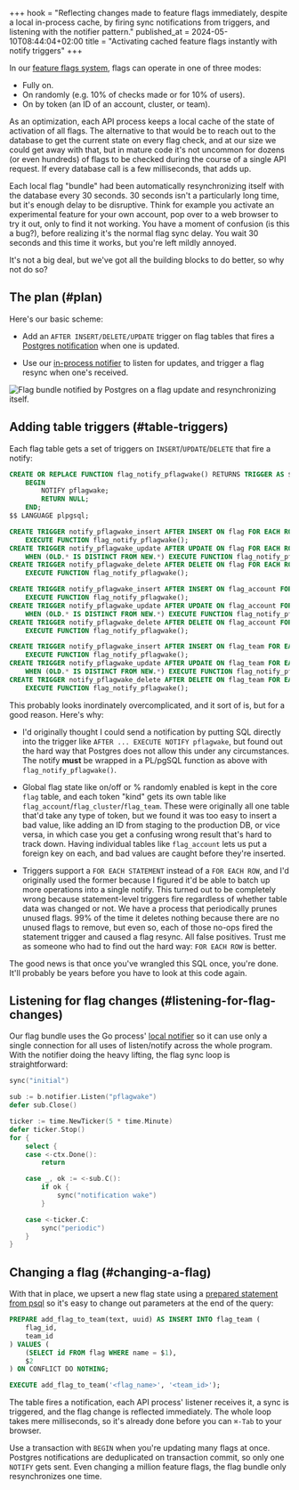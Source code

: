 +++
hook = "Reflecting changes made to feature flags immediately, despite a local in-process cache, by firing sync notifications from triggers, and listening with the notifier pattern."
published_at = 2024-05-10T08:44:04+02:00
title = "Activating cached feature flags instantly with notify triggers"
+++

In our [feature flags system](/fragments/typed-feature-flags), flags can operate in one of three modes:

* Fully on.
* On randomly (e.g. 10% of checks made or for 10% of users).
* On by token (an ID of an account, cluster, or team).

As an optimization, each API process keeps a local cache of the state of activation of all flags. The alternative to that would be to reach out to the database to get the current state on every flag check, and at our size we could get away with that, but in mature code it's not uncommon for dozens (or even hundreds) of flags to be checked during the course of a single API request. If every database call is a few milliseconds, that adds up.

Each local flag "bundle" had been automatically resynchronizing itself with the database every 30 seconds. 30 seconds isn't a particularly long time, but it's enough delay to be disruptive. Think for example you activate an experimental feature for your own account, pop over to a web browser to try it out, only to find it not working. You have a moment of confusion (is this a bug?), before realizing it's the normal flag sync delay. You wait 30 seconds and this time it works, but you're left mildly annoyed.

It's not a big deal, but we've got all the building blocks to do better, so why not do so?

## The plan (#plan)

Here's our basic scheme:

* Add an `AFTER INSERT/DELETE/UPDATE` trigger on flag tables that fires a [Postgres notification](https://www.postgresql.org/docs/current/sql-notify.html) when one is updated.

* Use our [in-process notifier](/notifier) to listen for updates, and trigger a flag resync when one's received.

<img src="/assets/images/fragments/instant-feature-flags/flag-sync.svg" alt="Flag bundle notified by Postgres on a flag update and resynchronizing itself.">

## Adding table triggers (#table-triggers)

Each flag table gets a set of triggers on `INSERT`/`UPDATE`/`DELETE` that fire a notify:

``` sql
CREATE OR REPLACE FUNCTION flag_notify_pflagwake() RETURNS TRIGGER AS $$
    BEGIN
        NOTIFY pflagwake;
        RETURN NULL;
    END;
$$ LANGUAGE plpgsql;

CREATE TRIGGER notify_pflagwake_insert AFTER INSERT ON flag FOR EACH ROW
    EXECUTE FUNCTION flag_notify_pflagwake();
CREATE TRIGGER notify_pflagwake_update AFTER UPDATE ON flag FOR EACH ROW
    WHEN (OLD.* IS DISTINCT FROM NEW.*) EXECUTE FUNCTION flag_notify_pflagwake();
CREATE TRIGGER notify_pflagwake_delete AFTER DELETE ON flag FOR EACH ROW
    EXECUTE FUNCTION flag_notify_pflagwake();

CREATE TRIGGER notify_pflagwake_insert AFTER INSERT ON flag_account FOR EACH ROW
    EXECUTE FUNCTION flag_notify_pflagwake();
CREATE TRIGGER notify_pflagwake_update AFTER UPDATE ON flag_account FOR EACH ROW
    WHEN (OLD.* IS DISTINCT FROM NEW.*) EXECUTE FUNCTION flag_notify_pflagwake();
CREATE TRIGGER notify_pflagwake_delete AFTER DELETE ON flag_account FOR EACH ROW
    EXECUTE FUNCTION flag_notify_pflagwake();

CREATE TRIGGER notify_pflagwake_insert AFTER INSERT ON flag_team FOR EACH ROW
    EXECUTE FUNCTION flag_notify_pflagwake();
CREATE TRIGGER notify_pflagwake_update AFTER UPDATE ON flag_team FOR EACH ROW
    WHEN (OLD.* IS DISTINCT FROM NEW.*) EXECUTE FUNCTION flag_notify_pflagwake();
CREATE TRIGGER notify_pflagwake_delete AFTER DELETE ON flag_team FOR EACH ROW
    EXECUTE FUNCTION flag_notify_pflagwake();
```

This probably looks inordinately overcomplicated, and it sort of is, but for a good reason. Here's why:

* I'd originally thought I could send a notification by putting SQL directly into the trigger like `AFTER ... EXECUTE NOTIFY pflagwake`, but found out the hard way that Postgres does not allow this under any circumstances. The notify **must** be wrapped in a PL/pgSQL function as above with `flag_notify_pflagwake()`.

* Global flag state like on/off or % randomly enabled is kept in the core `flag` table, and each token "kind" gets its own table like `flag_account`/`flag_cluster`/`flag_team`. These were originally all one table that'd take any type of token, but we found it was too easy to insert a bad value, like adding an ID from staging to the production DB, or vice versa, in which case you get a confusing wrong result that's hard to track down. Having individual tables like `flag_account` lets us put a foreign key on each, and bad values are caught before they're inserted.

* Triggers support a `FOR EACH STATEMENT` instead of a `FOR EACH ROW`, and I'd originally used the former because I figured it'd be able to batch up more operations into a single notify. This turned out to be completely wrong because statement-level triggers fire regardless of whether table data was changed or not. We have a process that periodically prunes unused flags. 99% of the time it deletes nothing because there are no unused flags to remove, but even so, each of those no-ops fired the statement trigger and caused a flag resync. All false positives. Trust me as someone who had to find out the hard way: `FOR EACH ROW` is better.

The good news is that once you've wrangled this SQL once, you're done. It'll probably be years before you have to look at this code again.

## Listening for flag changes (#listening-for-flag-changes)

Our flag bundle uses the Go process' [local notifier](/notifier) so it can use only a single connection for all uses of listen/notify across the whole program. With the notifier doing the heavy lifting, the flag sync loop is straightforward:

``` go
sync("initial")

sub := b.notifier.Listen("pflagwake")
defer sub.Close()

ticker := time.NewTicker(5 * time.Minute)
defer ticker.Stop()
for {
	select {
	case <-ctx.Done():
		return

	case _, ok := <-sub.C():
		if ok {
			sync("notification wake")
		}

	case <-ticker.C:
		sync("periodic")
	}
}
```

## Changing a flag (#changing-a-flag)

With that in place, we upsert a new flag state using a [prepared statement from psql](/fragments/prepared-statements-psql) so it's easy to change out parameters at the end of the query:

``` sql
PREPARE add_flag_to_team(text, uuid) AS INSERT INTO flag_team (
    flag_id,
    team_id
) VALUES (
    (SELECT id FROM flag WHERE name = $1),
    $2
) ON CONFLICT DO NOTHING;

EXECUTE add_flag_to_team('<flag_name>', '<team_id>');
```

The table fires a notification, each API process' listener receives it, a sync is triggered, and the flag change is reflected immediately. The whole loop takes mere milliseconds, so it's already done before you can `⌘-Tab` to your browser.

Use a transaction with `BEGIN` when you're updating many flags at once. Postgres notifications are deduplicated on transaction commit, so only one `NOTIFY` gets sent. Even changing a million feature flags, the flag bundle only resynchronizes one time.